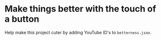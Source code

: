 # Make things better with the touch of a button

Help make this project cuter by adding YouTube ID's to `betterness.json`.